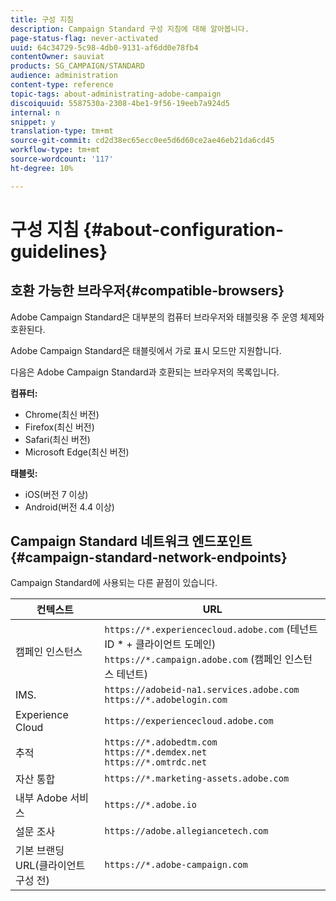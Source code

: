 ```yaml
---
title: 구성 지침
description: Campaign Standard 구성 지침에 대해 알아봅니다.
page-status-flag: never-activated
uuid: 64c34729-5c98-4db0-9131-af6dd0e78fb4
contentOwner: sauviat
products: SG_CAMPAIGN/STANDARD
audience: administration
content-type: reference
topic-tags: about-administrating-adobe-campaign
discoiquuid: 5587530a-2308-4be1-9f56-19eeb7a924d5
internal: n
snippet: y
translation-type: tm+mt
source-git-commit: cd2d38ec65ecc0ee5d6d60ce2ae46eb21da6cd45
workflow-type: tm+mt
source-wordcount: '117'
ht-degree: 10%

---
```



# 구성 지침 {#about-configuration-guidelines}

## 호환 가능한 브라우저{#compatible-browsers}

Adobe Campaign Standard은 대부분의 컴퓨터 브라우저와 태블릿용 주 운영 체제와 호환된다.

Adobe Campaign Standard은 태블릿에서 가로 표시 모드만 지원합니다.

다음은 Adobe Campaign Standard과 호환되는 브라우저의 목록입니다.

**컴퓨터:**

* Chrome(최신 버전)
* Firefox(최신 버전)
* Safari(최신 버전)
* Microsoft Edge(최신 버전)

**태블릿:**

* iOS(버전 7 이상)
* Android(버전 4.4 이상)

## Campaign Standard 네트워크 엔드포인트 {#campaign-standard-network-endpoints}

Campaign Standard에 사용되는 다른 끝점이 있습니다.

| 컨텍스트 | URL |
|--- |--- |
| 캠페인 인스턴스 | `https://*.experiencecloud.adobe.com` (테넌트 ID * + 클라이언트 도메인)<br>`https://*.campaign.adobe.com` (캠페인 인스턴스 테넌트) |
| IMS. | `https://adobeid-na1.services.adobe.com`<br>`https://*.adobelogin.com` |
| Experience Cloud | `https://experiencecloud.adobe.com` |
| 추적 | `https://*.adobedtm.com`<br>`https://*.demdex.net`<br>`https://*.omtrdc.net` |
| 자산 통합 | `https://*.marketing-assets.adobe.com` |
| 내부 Adobe 서비스 | `https://*.adobe.io` |
| 설문 조사 | `https://adobe.allegiancetech.com` |
| 기본 브랜딩 URL(클라이언트 구성 전) | `https://*.adobe-campaign.com` |
